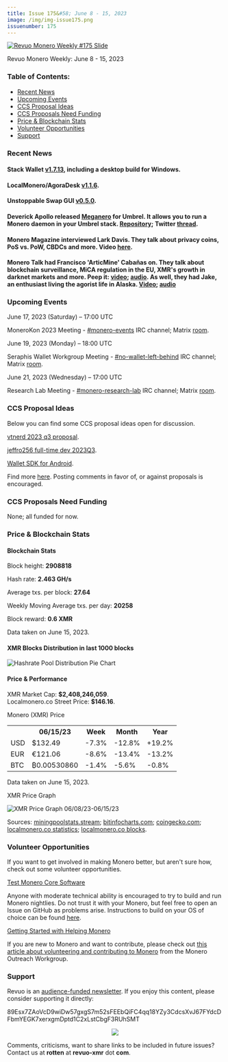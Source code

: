 ```yaml
---
title: Issue 175&#58; June 8 - 15, 2023
image: /img/img-issue175.png
issuenumber: 175
---
```

[<img src="/img/img-issue175.png" alt="Revuo Monero Weekly #175 Slide" class="img-lead">](/issue-175.html)

<p class="text-lead">Revuo Monero Weekly: June 8 - 15, 2023</p>
<!--more-->

<h3>Table of Contents:</h3>
<ul class="contents">
    <li><a href="#news">Recent News</a></li>
    <li><a href="#events">Upcoming Events</a></li>
    <li><a href="#ideas">CCS Proposal Ideas</a></li>
    <li><a href="#proposals">CCS Proposals Need Funding</a></li>
    <li><a href="#stats">Price & Blockchain Stats</a></li>
    <li><a href="#volunteer">Volunteer Opportunities</a></li>
    <li><a href="#support">Support</a></li>
</ul>

<h3 id="news">Recent News</h3>

<div class="newsbyte">
    <h4>Stack Wallet <a href="https://github.com/cypherstack/stack_wallet/releases/tag/build_179" target="_blank">v1.7.13</a>, including a desktop build for Windows.</h4>
</div>

<div class="newsbyte">
    <h4>LocalMonero/AgoraDesk <a href="https://github.com/AgoraDesk-LocalMonero/agoradesk-app-foss/releases/tag/v1.1.6" target="_blank">v1.1.6</a>.</h4>
</div>

<div class="newsbyte">
    <h4>Unstoppable Swap GUI <a href="https://github.com/UnstoppableSwap/unstoppableswap-gui/releases/tag/v0.5.0" target="_blank">v0.5.0</a>.</h4>
</div>

<div class="newsbyte">
    <h4>Deverick Apollo released <a href="https://github.com/deverickapollo/meganero" target="_blank">Meganero</a> for Umbrel. It allows you to run a Monero daemon in your Umbrel stack. <a href="https://github.com/deverickapollo/umbrel-monero" target="_blank">Repository</a>; Twitter <a href="https://nitter.it/deverickapollo/status/1668235335648567297" target="_blank">thread</a>.</h4>
</div>

<div class="newsbyte">
    <h4>Monero Magazine interviewed Lark Davis. They talk about privacy coins, PoS vs. PoW, CBDCs and more. Video <a href="https://piped.adminforge.de/watch?v=1DqT4vACWJU" target="_blank">here</a>.</h4>
</div>

<div class="newsbyte">
    <h4>Monero Talk had Francisco 'ArticMine' Cabañas on. They talk about blockchain surveillance, MiCA regulation in the EU, XMR's growth in darknet markets and more. Peep it: <a href="https://piped.adminforge.de/watch?v=0305EoR45fQ" target="_blank">video</a>; <a href="https://www.monerotalk.live/does-blockchain-surveillance-actually-work-with-francisco-caba-as-aka-articmine" target="_blank">audio</a>. As well, they had Jake, an enthusiast living the agorist life in Alaska. <a href="https://piped.adminforge.de/watch?v=OmHg643uGOk" target="_blank">Video</a>; <a href="https://www.monerotalk.live/building-the-monero-economy-with-jake-a-monero-enthusiast-and-agorist" target="_blank">audio</a></h4>
</div>

<h3 id="events">Upcoming Events</h3>

<div class="event">
    <p class="date" markdown="1">June 17, 2023 (Saturday) – 17:00 UTC</p>
    <p markdown="1">MoneroKon 2023 Meeting - <a href="irc://irc.libera.chat/#monero-events" target="_blank">#monero-events</a> IRC channel; Matrix <a href="https://matrix.to/#/#monero-events:monero.social" target="_blank">room</a>.</p>
</div>

<div class="event">
    <p class="date" markdown="1">June 19, 2023 (Monday) – 18:00 UTC</p>
    <p markdown="1">Seraphis Wallet Workgroup Meeting - <a href="irc://irc.libera.chat/#no-wallet-left-behind" target="_blank">#no-wallet-left-behind</a> IRC channel; Matrix <a href="https://matrix.to/#/#no-wallet-left-behind:monero.social" target="_blank">room</a>.</p>
</div>

<div class="event">
    <p class="date" markdown="1">June 21, 2023 (Wednesday) – 17:00 UTC</p>
    <p markdown="1">Research Lab Meeting - <a href="irc://irc.libera.chat/#monero-research-lab" target="_blank">#monero-research-lab</a> IRC channel; Matrix <a href="https://matrix.to/#/#monero-research-lab:monero.social" target="_blank">room</a>.</p>
</div>

<h3 id="ideas">CCS Proposal Ideas</h3>

<p>Below you can find some CCS proposal ideas open for discussion.</p>

<div class="proposal">
<p><a href="https://repo.getmonero.org/monero-project/ccs-proposals/-/merge_requests/391" target="_blank">vtnerd 2023 q3 proposal</a>.</p>
</div>

<div class="proposal">
<p><a href="https://repo.getmonero.org/monero-project/ccs-proposals/-/merge_requests/390" target="_blank">jeffro256 full-time dev 2023Q3</a>.</p>
</div>

<div class="proposal">
<p><a href="https://repo.getmonero.org/monero-project/ccs-proposals/-/merge_requests/388" target="_blank">Wallet SDK for Android</a>.</p>
</div>

<div class="proposal">
<p>Find more <a href="https://ccs.getmonero.org/ideas/" target="_blank">here</a>. Posting comments in favor of, or against proposals is encouraged.</p>
</div>

<h3 id="proposals">CCS Proposals Need Funding</h3>

<p>None; all funded for now.</p>

<h3 id="stats">Price & Blockchain Stats</h3>

<h4 class="stat">Blockchain Stats</h4>

<div class="bcstats">
    <p>Block height: <b>2908818</b></p>
    <p>Hash rate: <b>2.463 GH/s</b></p>
    <p>Average txs. per block: <b>27.64</b></p>
    <p>Weekly Moving Average txs. per day: <b>20258</b></p>
    <p>Block reward: <b>0.6 XMR</b></p>
</div>
<p class="note">Data taken on June 15, 2023.</p>

<h4 class="stat">XMR Blocks Distribution in last 1000 blocks</h4>
<p><img src="/img/hashrate-pool-distribution-0615.png" alt="Hashrate Pool Distribution Pie Chart"/></p>

<h4 class="stat" id="price-stat">Price & Performance</h4>

<div class="price-intro">XMR Market Cap: <b>$2,408,246,059</b>.<br/>Localmonero.co Street Price: <b>$146.16</b>.</div>

<p class="table-title">Monero (XMR) Price</p>
<table class="price-table">
  <tr class="row1">
    <th></th>
    <th>06/15/23</th>
    <th>Week</th>
    <th>Month</th>
    <th>Year</th>
  </tr>
  <tr>
    <td data-th="XMR to">USD</td>
    <td data-th="06/15/23">$132.49</td>
    <td data-th="Week" class="red">-7.3%</td>
    <td data-th="Month" class="red">-12.8%</td>
    <td data-th="Year" class="green">+19.2%</td>
  </tr>
  <tr class="row3">
    <td data-th="XMR to">EUR</td>
    <td data-th="06/15/23">€121.06</td>
    <td data-th="Week" class="red">-8.6%</td>
    <td data-th="Month" class="red">-13.4%</td>
    <td data-th="Year" class="red">-13.2%</td>
  </tr>
  <tr>
    <td data-th="XMR to">BTC</td>
    <td data-th="06/15/23">₿0.00530860</td>
    <td data-th="Week" class="red">-1.4%</td>
    <td data-th="Month" class="red">-5.6%</td>
    <td data-th="Year" class="red">-0.8%</td>
  </tr>
</table>
<p class="note">Data taken on June 15, 2023.</p>

<p class="table-title">XMR Price Graph</p>

![XMR Price Graph 06/08/23-06/15/23](/img/weekly-chart-0615.png "XMR Price Graph 06/08/23-06/15/23")

Sources: <a href="https://miningpoolstats.stream/monero" target="_blank">miningpoolstats.stream</a>; <a href="https://bitinfocharts.com/monero/" target="_blank">bitinfocharts.com</a>; <a href="https://www.coingecko.com/en/coins/monero" target="_blank">coingecko.com</a>; <a href="https://localmonero.co/statistics" target="_blank">localmonero.co statistics</a>; <a href="https://localmonero.co/blocks" target="_blank">localmonero.co blocks</a>.

<h3 id="volunteer">Volunteer Opportunities</h3>

<p>If you want to get involved in making Monero better, but aren't sure how, check out some volunteer opportunities.</p>

<div class="newsbyte">
    <p class="date"><a href="https://github.com/monero-project/monero" target="_blank">Test Monero Core Software</a></p>
    <p>Anyone with moderate technical ability is encouraged to try to build and run Monero nightlies. Do not trust it with your Monero, but feel free to open an Issue on GitHub as problems arise. Instructions to build on your OS of choice can be found <a href="https://github.com/monero-project/monero#compiling-monero-from-source" target="_blank">here</a>. </p>
</div>

<div class="newsbyte">
    <p class="date"><a href="https://github.com/monero-project/monero" target="_blank">Getting Started with Helping Monero</a></p>
    <p>If you are new to Monero and want to contribute, please check out <a href="https://www.monerooutreach.org/stories/getting-started-helping-monero.php" target="_blank">this article about volunteering and contributing to Monero</a> from the Monero Outreach Workgroup. </p>
</div>

<h3 id="support">Support</h3>

<p markdown="1">Revuo is an <a href="https://revuo-xmr.com/support/">audience-funded newsletter</a>. If you enjoy this content, please consider supporting it directly:</p>

<p class="address" markdown="1">89Esx7ZAoVcD9wiDw57gxgS7m52sFEEbQiFC4qq18YZy3CdcsXvJ67FYdcDFbmYEGK7xerxgmDptd1C2xLstCbgF3RUhSMT</p>

<p><center><a href="monero:89Esx7ZAoVcD9wiDw57gxgS7m52sFEEbQiFC4qq18YZy3CdcsXvJ67FYdcDFbmYEGK7xerxgmDptd1C2xLstCbgF3RUhSMT" class="qr"><img src="/img/donate-monero.jpg" style="max-width: 200px;"/></a></center></p>

Comments, criticisms, want to share links to be included in future issues? Contact us at **rotten** at **revuo-xmr** dot **com**.
